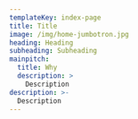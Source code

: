 ```yaml
---
templateKey: index-page
title: Title
image: /img/home-jumbotron.jpg
heading: Heading
subheading: Subheading
mainpitch:
  title: Why
  description: >
    Description
description: >-
  Description
---
```

